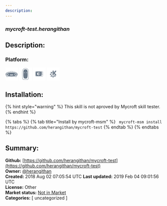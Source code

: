 ```yaml
---
description: 
---
```


### _mycroft-test.herangithan_  
## Description:  
  
  
  
### Platform:  
 ![Mark I](../.gitbook/assets/mark-1-icon.png)  ![Mark II](../.gitbook/assets/mark-2-icon.png)  ![Picroft](../.gitbook/assets/picroft-icon.png)  ![plasmoid](../.gitbook/assets/kde.png)   
## Installation:  
{% hint style="warning" %}
This skill is not aproved by Mycroft skill tester.
{% endhint %}
    
{% tabs %}
{% tab title="Install by mycroft-msm" %}
``` mycroft-msm install https://github.com/herangithan/mycroft-test```
{% endtab %}
  {% endtabs %}
    
## Summary:  
**Github:** [https://github.com/herangithan/mycroft-test](https://github.com/herangithan/mycroft-test)  
**Owner:** [@herangithan](https://github.com/herangithan)  
**Created:** 2018 Aug 02 07:05:54 UTC  **Last updated:** 2019 Feb 04 09:01:56 UTC  
**License:** Other  
**Market status:** [Not in Market](https://market.mycroft.ai/skill/)  
**Categories:** [ uncategorized ]   
